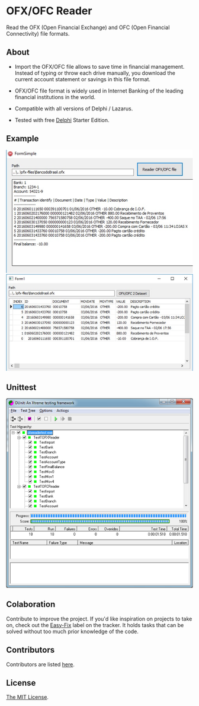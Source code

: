 # OFX/OFC Reader
Read the OFX (Open Financial Exchange) and OFC (Open Financial Connectivity) file formats.

About
-------

   * Import the OFX/OFC file allows to save time in financial management. Instead of typing or throw each drive manually, you download the current account statement or savings in this file format.

   * OFX/OFC file format is widely used in Internet Banking of the leading financial institutions in the world.

   * Compatible with all versions of Delphi / Lazarus. 
   
   * Tested with free [Delphi](https://www.embarcadero.com/products/delphi/starter/promotional-download) Starter Edition.
 
Example
-------

![example1](samples/simple.jpg)
![example2](samples/cds.jpg)


Unittest
-------

![dunit](unittest/dunit.png)


Colaboration
-------

Contribute to improve the project. If you'd like inspiration on projects to take on, check out the [Easy-Fix](https://github.com/leogregianin/ofx-reader/issues) label on the tracker. It holds tasks that can be solved without too much prior knowledge of the code.


Contributors
-------

Contributors are listed [here](https://github.com/leogregianin/ofx-reader/graphs/contributors).


License
-------

[The MIT License](LICENSE).
